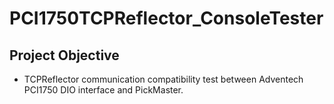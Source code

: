 # PCI1750TCPReflector_ConsoleTester

## Project Objective

* TCPReflector communication compatibility test between Adventech PCI1750 DIO interface and PickMaster.
